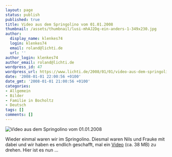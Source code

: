 ```yaml
---
layout: page
status: publish
published: true
title: Video aus dem Springolino vom 01.01.2008
thumbnail: /assets/thumbnail/lusi-mhAJ2Dq-ein-anders-1-349x230.jpg
author:
  display_name: klenkes74
  login: klenkes74
  email: roland@lichti.de
  url: ''
author_login: klenkes74
author_email: roland@lichti.de
wordpress_id: 47
wordpress_url: https://www.lichti.de/2008/01/01/video-aus-dem-springolino-vom-01012008/
date: '2008-01-01 22:00:56 +0100'
date_gmt: '2008-01-01 21:00:56 +0100'
categories:
- Allgemein
- Bilder
- Familie in Bocholtz
- Deutsch
tags: []
comments: []
---
```


<img title="Video aus dem Springolino vom 01.01.2008" href="/assets/gallery/Springolino-Video.mpg" alt="Video aus dem Springolino vom 01.01.2008" />

<p>Wieder einmal waren wir im Springolino. Diesmal waren Nils und Frauke mit dabei und wir haben es endlich geschafft, mal ein <a title="Video aus dem Springolino vom 01.01.2008" href="/assets/gallery/Springolino-Video.mpg">Video</a> (ca. 38 MB) zu drehen. Hier ist es nun ...</p>
